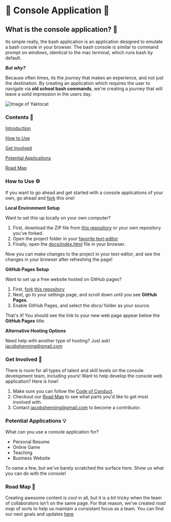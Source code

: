 # :tada: Console Application :tada:

## What is the console application? :thinking:

Its simple really, the bash application is an application designed to emulate a bash console in your browser. The bash console is similar to command prompt on windows, identical to the mac terminal, which runs bash by default.

***But why?***

Because often times, its the *journey* that makes an experience, and not just the destination. By creating an application which requires the user to navigate via **old school bash commands**, we're creating a journey that will leave a solid impression in the users day.

![Image of Yaktocat](/img/yaktocat.png)

### Contents :notebook_with_decorative_cover:

[Introduction](#what-is-the-console-application-thinking)

[How to Use](#how-to-use-gear)

[Get Involved](#get-involved-raised_hands)

[Potential Applications](#potential-applications-bulb)

[Road Map](#road-map-newspaper)


### How to Use :gear:

If you want to go ahead and get started with a console applications of your own, go ahead and [fork](https://help.github.com/articles/fork-a-repo/) this one!

**Local Environment Setup**

Want to set this up locally on your own computer?

1. First, download the ZIP file from [this repository](https://github.com/jacobshenning/console) or your own repository you've forked.
2. Open the project folder in your [favorite text-editor](https://atom.io/)
3. Finally, open the [docs/index.html](https://github.com/jacobshenning/console/blob/master/docs/index.html) file in your browser.

Now you can make changes to the project in your text-editor, and see the changes in your browser after refreshing the page!

**GitHub Pages Setup**

Want to set up a free website hosted on GitHub pages?

1. First, [fork](https://help.github.com/articles/fork-a-repo/) [this repository](https://github.com/jacobshenning/console)
2. Next, go to your settings page, and scroll down until you see **GitHub Pages**.
3. Enable GitHub Pages, and select the *docs/* folder as your source.

That's it! You should see the link to your new web page appear below the **GitHub Pages** title.

**Alternative Hosting Options**

Need help with another type of hosting? Just ask! jacobshenning@gmail.com

### Get Involved :raised_hands:

There is room for all types of talent and skill levels on the console development team, including yours! Want to help develop the console web application? Here is how!

1. Make sure you can follow the [Code of Conduct](https://github.com/jacobshenning/console/blob/master/CODE_OF_CONDUCT.md).
2. Checkout our [Road Map](#road-map) to see what parts you'd like to get most involved with.
3. Contact jacobshenning@gmail.com to become a contributor.

### Potential Applications :bulb:

What can you use a console application for?

* Personal Resume
* Online Game
* Teaching
* Business Website

To name a few, but we've barely scratched the surface here. Show us what you can do with the console!

### Road Map :newspaper:

Creating awesome content is cool in all, but it is a bit tricky when the team of collaborators isn't on the same page. For that reason, we've created *road map* of sorts to help us maintain a consistant focus as a team. You can find our next goals and updates [here](#)
